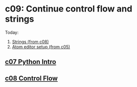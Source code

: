 # c09: Continue control flow and strings

Today:
1. [Strings (from c08)](../c08-flowcontrol_and_strings/2.strings.md)
1. [Atom editor setup (from c05)](../c05-markdown/2.Atom.md)

## [c07 Python Intro](../c07-python_intro/README.md)
## [c08 Control Flow](../c08-flowcontrol_and_strings/README.md)
